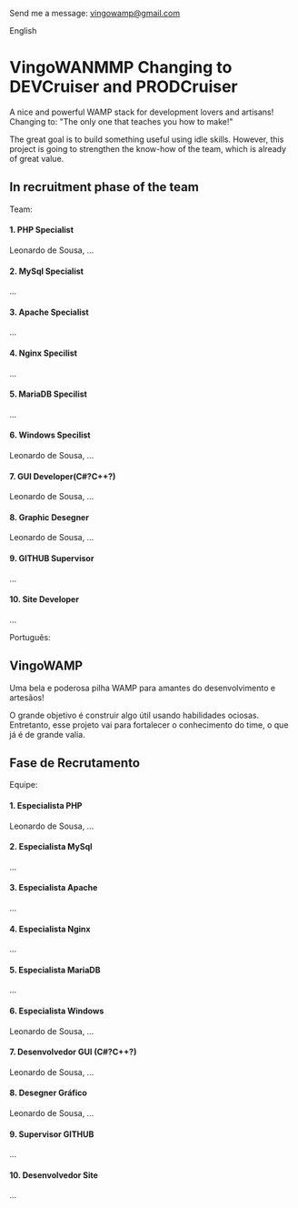 Send me a message: vingowamp@gmail.com

English
# VingoWANMMP Changing to DEVCruiser and PRODCruiser
A nice and powerful WAMP stack for development lovers and artisans!
Changing to: "The only one that teaches you how to make!"

The great goal is to build something useful using idle skills. However, this project is going to strengthen the know-how of the team, which is already of great value.

## In recruitment phase of the team
Team:
#### 1. PHP Specialist 
   Leonardo de Sousa, ...
#### 2. MySql Specialist
   ...
#### 3. Apache Specialist
   ...
#### 4. Nginx Specilist
   ...
#### 5. MariaDB Specilist
   ...
#### 6. Windows Specilist
   Leonardo de Sousa, ...
#### 7. GUI Developer(C#?C++?)
   Leonardo de Sousa, ...
#### 8. Graphic Desegner
   Leonardo de Sousa, ...
#### 9. GITHUB Supervisor
   ...
#### 10. Site Developer
   ...

Português:
## VingoWAMP
Uma bela e poderosa pilha WAMP para amantes do desenvolvimento e artesãos!

O grande objetivo é construir algo útil usando habilidades ociosas. Entretanto, esse projeto vai para fortalecer o conhecimento do time, o que já é de grande valia.

## Fase de Recrutamento
Equipe:
#### 1. Especialista PHP 
   Leonardo de Sousa, ...
#### 2. Especialista MySql
   ...
#### 3. Especialista Apache
   ...
#### 4. Especialista Nginx
   ...
#### 5. Especialista MariaDB
   ...
#### 6. Especialista Windows
   Leonardo de Sousa, ...
#### 7. Desenvolvedor GUI (C#?C++?)
   Leonardo de Sousa, ...
#### 8. Desegner Gráfico
   Leonardo de Sousa, ...
#### 9. Supervisor GITHUB
   ...
#### 10. Desenvolvedor Site
   ...
